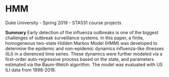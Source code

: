 # HMM
Duke University - Spring 2019 - STA531 course projects


**Summary**
Early detection of the influenza outbreaks is one of the biggest challenges of outbreak surveillance systems. In this paper, a finite, homogeneous two-state Hidden Markov Model (HMM) was developed to determine the epidemic and non-epidemic dynamics influenza-like illnesses (ILI) in a dierenced time series. These dynamics were further modeled via a first-order auto-regressive process based on the state, and parameters estimated via the Baum-Welch
algorithm. The model was evaluated with US ILI data from 1998-2018.
